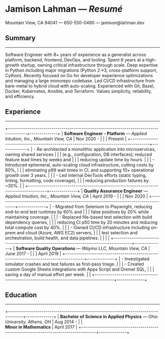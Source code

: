 # Jamison Lahman *&mdash; Resumé*

<span class="subtitle">
  Mountain View, CA 94041 &mdash; 650-550-0490 &mdash; jamison@lahman.dev
</span>

## Summary

<hr/>

Software Engineer with 8+ years of experience as a generalist across platform, backend, frontend, DevOps, and tooling.
Spent 6 years at a high-growth startup, owning critical infrastructure through scale.
Deep expertise in Python including major migrations (Python 2→3, cross-platform support, Cython).
Recently focused on Go for developer experience optimizations and managing a large monorepo codebase.
Led CI/CD infrastructure from bare-metal to hybrid cloud with auto-scaling.
Experienced with Git, Bazel, Docker, Kubernetes, Ansible, and Terraform.
Values simplicity, reliability, and efficiency.

## Experience

<hr/>

+---------------------------------------------------------------------------------------+--------------+
| **Software Engineer - Platform** *&mdash; Applied Intuition, Inc., Mountain View, CA* | Nov 2020 -   |
|                                                                                       | Present      |
+---------------------------------------------------------------------------------------+--------------+
| - Re-architected a monolithic application into microservices, owning shared services  |              |
| (e.g., configuration, DB interfaces); reduced feature lead times by weeks and         |              |
| reducing update time by hours.                                                        |              |
| - Introduced ephemeral, auto-scaling cloud infrastructure, cutting costs by 80%,      |              |
| eliminating p99 wait times in CI, and supporting 10× operational growth over 3 years. |              |
| - Led internal DevTools efforts (static typing, linting, formatting, code coverage),  |              |
| reducing production failures by ~30%.                                                 |              |
+---------------------------------------------------------------------------------------+--------------+
| **Quality Assurance Engineer** *&mdash; Applied Intuition, Inc., Mountain View, CA*   | April 2019 - |
|                                                                                       | Nov 2020     |
+---------------------------------------------------------------------------------------+--------------+
| - Migrated from Selenium to Playwright, reducing end-to-end test runtimes by 60% and  |              |
| false positives by 20% while maintaining coverage.                                    |              |
| - Replaced file-based test selection with build dependency queries,                   |              |
| reducing CI p50 time by 20 minutes and reducing total compute cost by 40%.            |              |
| - Owned CI/CD infrastructure including on-prem and cloud (Azure, AWS EC2) servers,    |              |
| test selection and orchestration, build health, and data pipelines.                   |              |                                                           |              |
+---------------------------------------------------------------------------------------+--------------+
| **Software Quality Operations** *&mdash; Waymo LLC, Mountain View, CA*                | June 2017 -  |
|                                                                                       | April 2019   |
+---------------------------------------------------------------------------------------+--------------+
| - Investigated simulator crashes and test failures as first-pass triage.              |              |
| - Created custom Google Sheets integrations with Apps Script and Dremel SQL,          |              |
| saving a day of manual effort per week.                                               |              |
+---------------------------------------------------------------------------------------+--------------+

## Education

<hr/>

+-------------------------------------------------------------------------------------+--------------+
| **Bachelor of Science in Applied Physics** *&mdash; Ohio University, Athens, OH*    | Aug 2014 -   |
| <br> **Minor in Mathematics**                                                       | April 2017   |
+-------------------------------------------------------------------------------------+--------------+
